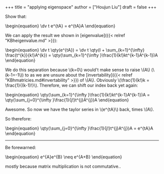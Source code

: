 +++
title = "applying eigenspace"
author = ["Houjun Liu"]
draft = false
+++

Show that:

\begin{equation}
\dv t e^{tA} = e^{tA}A
\end{equation}

We can apply the result we shown in [eigenvalue]({{< relref "KBheigenvalue.md" >}}):

\begin{equation}
\dv t \qty(e^{tA}) = \dv t \qty(I + \sum\_{k=1}^{\infty} \frac{t^{k}}{k!}A^{k}) = \qty(\sum\_{k=1}^{\infty }\frac{1}{k!}kt^{k-1}A^{k-1})A
\end{equation}

We do this separation because \\(k=0\\) would't make sense to raise \\(A\\) (\\(k-1=-1\\)) to as we are unsure about the [invertability]({{< relref "KBhmatricies.md#invertability" >}}) of \\(A\\). Obviously \\(\frac{1}{k!}k = \frac{1}{(k-1)!}\\). Therefore, we can shift our index back yet again:

\begin{equation}
\qty(\sum\_{k=1}^{\infty }\frac{1}{k!}kt^{k-1}A^{k-1})A  = \qty(\sum\_{j=0}^{\infty }\frac{1}{j!}t^{j}A^{j})A
\end{equation}

Awesome. So now we have the taylor series in \\(e^{tA}\\) back, times \\(A\\).

So therefore:

\begin{equation}
\qty(\sum\_{j=0}^{\infty }\frac{1}{j!}t^{j}A^{j})A = e^{tA}A
\end{equation}

---

Be forewarned:

\begin{equation}
e^{A}e^{B} \neq e^{A+B}
\end{equation}

mostly because matrix multiplication is not commutative..